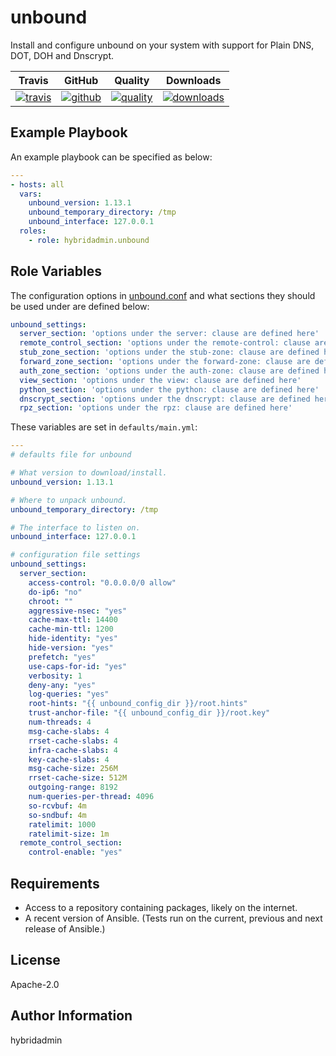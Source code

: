# unbound

Install and configure unbound on your system with support for Plain DNS, DOT, DOH and Dnscrypt.

|Travis|GitHub|Quality|Downloads|
|------|------|-------|---------|
|[![travis](https://travis-ci.com/hybridadmin/ansible-role-unbound.svg?branch=master)](https://travis-ci.com/hybridadmin/ansible-role-unbound.svg?branch=master)|[![github](https://github.com/hybridadmin/ansible-role-unbound/workflows/Ansible%20Molecule/badge.svg)](https://github.com/hybridadmin/ansible-role-unbound/actions)|[![quality](https://img.shields.io/ansible/quality/49048)](https://galaxy.ansible.com/hybridadmin/unbound)|[![downloads](https://img.shields.io/ansible/role/d/49048)](https://galaxy.ansible.com/hybridadmin/unbound)|

## Example Playbook

An example playbook can be specified as below:
```yaml
---
- hosts: all
  vars:
    unbound_version: 1.13.1
    unbound_temporary_directory: /tmp
    unbound_interface: 127.0.0.1
  roles:
    - role: hybridadmin.unbound
```

## Role Variables

The configuration options in [unbound.conf](https://nlnetlabs.nl/documentation/unbound/unbound.conf/) and what sections they should be used under are defined below:
```yaml
unbound_settings: 
  server_section: 'options under the server: clause are defined here'
  remote_control_section: 'options under the remote-control: clause are defined here'
  stub_zone_section: 'options under the stub-zone: clause are defined here'
  forward_zone_section: 'options under the forward-zone: clause are defined here'
  auth_zone_section: 'options under the auth-zone: clause are defined here'
  view_section: 'options under the view: clause are defined here'
  python_section: 'options under the python: clause are defined here'
  dnscrypt_section: 'options under the dnscrypt: clause are defined here'
  rpz_section: 'options under the rpz: clause are defined here'
```

These variables are set in `defaults/main.yml`:
```yaml
---
# defaults file for unbound

# What version to download/install.
unbound_version: 1.13.1

# Where to unpack unbound.
unbound_temporary_directory: /tmp

# The interface to listen on.
unbound_interface: 127.0.0.1

# configuration file settings
unbound_settings:
  server_section:
    access-control: "0.0.0.0/0 allow"
    do-ip6: "no"
    chroot: ""
    aggressive-nsec: "yes"
    cache-max-ttl: 14400
    cache-min-ttl: 1200
    hide-identity: "yes"
    hide-version: "yes"
    prefetch: "yes"
    use-caps-for-id: "yes"
    verbosity: 1
    deny-any: "yes"
    log-queries: "yes"
    root-hints: "{{ unbound_config_dir }}/root.hints"
    trust-anchor-file: "{{ unbound_config_dir }}/root.key"
    num-threads: 4
    msg-cache-slabs: 4
    rrset-cache-slabs: 4
    infra-cache-slabs: 4
    key-cache-slabs: 4
    msg-cache-size: 256M
    rrset-cache-size: 512M
    outgoing-range: 8192
    num-queries-per-thread: 4096
    so-rcvbuf: 4m
    so-sndbuf: 4m
    ratelimit: 1000
    ratelimit-size: 1m
  remote_control_section:
    control-enable: "yes"  
```

## Requirements

- Access to a repository containing packages, likely on the internet.
- A recent version of Ansible. (Tests run on the current, previous and next release of Ansible.)


## License

Apache-2.0


## Author Information

hybridadmin
